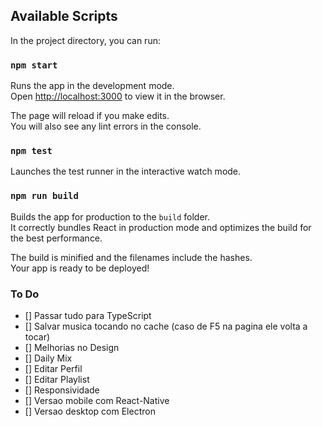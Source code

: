 
## Available Scripts

In the project directory, you can run:

### `npm start`

Runs the app in the development mode.<br>
Open [http://localhost:3000](http://localhost:3000) to view it in the browser.

The page will reload if you make edits.<br>
You will also see any lint errors in the console.

### `npm test`

Launches the test runner in the interactive watch mode.<br>

### `npm run build`

Builds the app for production to the `build` folder.<br>
It correctly bundles React in production mode and optimizes the build for the best performance.

The build is minified and the filenames include the hashes.<br>
Your app is ready to be deployed!

### To Do
- [] Passar tudo para TypeScript
- [] Salvar musica tocando no cache (caso de F5 na pagina ele volta a tocar)
- [] Melhorias no Design
- [] Daily Mix
- [] Editar Perfil
- [] Editar Playlist
- [] Responsividade
- [] Versao mobile com React-Native
- [] Versao desktop com Electron
